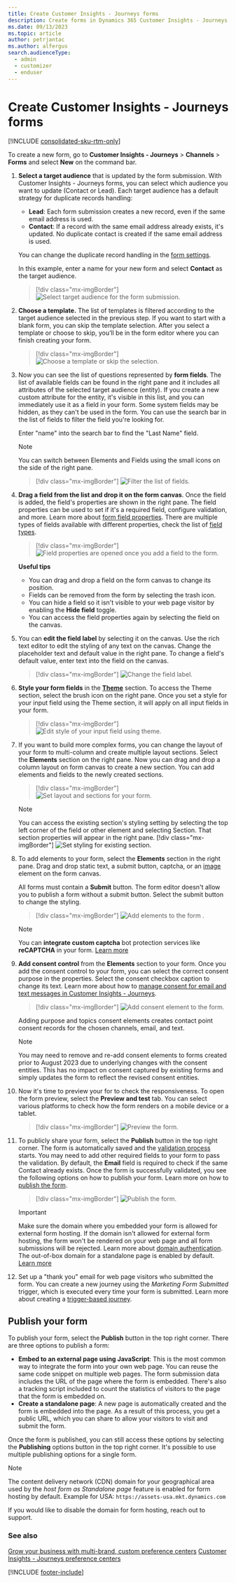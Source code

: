 ```yaml
---
title: Create Customer Insights - Journeys forms
description: Create forms in Dynamics 365 Customer Insights - Journeys.
ms.date: 09/13/2023
ms.topic: article
author: petrjantac
ms.author: alfergus
search.audienceType: 
  - admin
  - customizer
  - enduser
---
```


# Create Customer Insights - Journeys forms

[!INCLUDE [consolidated-sku-rtm-only](./includes/consolidated-sku-rtm-only.md)]

To create a new form, go to **Customer Insights - Journeys** > **Channels** > **Forms** and select **New** on the command bar.

1. **Select a target audience** that is updated by the form submission. With Customer Insights - Journeys forms, you can select which audience you want to update (Contact or Lead). Each target audience has a default strategy for duplicate records handling:

    - **Lead**: Each form submission creates a new record, even if the same email address is used.
    - **Contact**: If a record with the same email address already exists, it's updated. No duplicate contact is created if the same email address is used.

    You can change the duplicate record handling in the [form settings](real-time-marketing-manage-forms.md#form-settings).

    In this example, enter a name for your new form and select **Contact** as the target audience.

    > [!div class="mx-imgBorder"]
    > ![Select target audience for the form submission.](media/real-time-marketing-form-audience.png)

1. **Choose a template.** The list of templates is filtered according to the target audience selected in the previous step. If you want to start with a blank form, you can skip the template selection. After you select a template or choose to skip, you’ll be in the form editor where you can finish creating your form.

    > [!div class="mx-imgBorder"]
    > ![Choose a template or skip the selection.](media/real-time-marketing-form-template-gallery.png)

1. Now you can see the list of questions represented by **form fields**. The list of available fields can be found in the right pane and it includes all attributes of the selected target audience (entity). If you create a new custom attribute for the entity, it's visible in this list, and you can immediately use it as a field in your form. Some system fields may be hidden, as they can't be used in the form. You can use the search bar in the list of fields to filter the field you're looking for.

    Enter "name" into the search bar to find the "Last Name" field.

    > [!NOTE]
    > You can switch between Elements and Fields using the small icons on the side of the right pane.

    > [!div class="mx-imgBorder"]
    > ![Filter the list of fields.](media/real-time-marketing-form-last-name.png)

1. **Drag a field from the list and drop it on the form canvas**. Once the field is added, the field's properties are shown in the right pane. The field properties can be used to set if it's a required field, configure validation, and more. Learn more about [form field properties](real-time-marketing-manage-forms.md#form-field-properties). There are multiple types of fields available with different properties, check the list of [field types](real-time-marketing-manage-forms.md#field-types).

    > [!div class="mx-imgBorder"]
    > ![Field properties are opened once you add a field to the form.](media/real-time-marketing-form-properties.png)

    **Useful tips**
    - You can drag and drop a field on the form canvas to change its position.
    - Fields can be removed from the form by selecting the trash icon.
    - You can hide a field so it isn't visible to your web page visitor by enabling the **Hide field** toggle.
    - You can access the field properties again by selecting the field on the canvas.

1. You can **edit the field label** by selecting it on the canvas. Use the rich text editor to edit the styling of any text on the canvas. Change the placeholder text and default value in the right pane. To change a field's default value, enter text into the field on the canvas.

    > [!div class="mx-imgBorder"]
    > ![Change the field label.](media/real-time-marketing-form-last-name-title.png)

1. **Style your form fields** in the [**Theme**](real-time-marketing-manage-forms.md#style-your-forms-using-theme) section. To access the Theme section, select the brush icon on the right pane. Once you set a style for your input field using the Theme section, it will apply on all input fields in your form.

    > [!div class="mx-imgBorder"]
    > ![Edit style of your input field using theme.](media/real-time-marketing-form-theme.png)

1. If you want to build more complex forms, you can change the layout of your form to multi-column and create multiple layout sections. Select the **Elements** section on the right pane. Now you can drag and drop a column layout on form canvas to create a new section. You can add elements and fields to the newly created sections.

    > [!div class="mx-imgBorder"]
    > ![Set layout and sections for your form.](media/real-time-marketing-form-layouts.png)

    > [!NOTE]
    > You can access the existing section's styling setting by selecting the top left corner of the field or other element and selecting Section. That section properties will appear in the right pane.
    > [!div class="mx-imgBorder"]
    > ![Set styling for existing section.](media/real-time-marketing-form-select-section.png)

1. To add elements to your form, select the **Elements** section in the right pane. Drag and drop static text, a submit button, captcha, or an [image](upload-images-files.md#use-images-in-your-content) element on the form canvas.

    All forms must contain a **Submit** button. The form editor doesn't allow you to publish a form without a submit button. Select the submit button to change the styling.

    > [!div class="mx-imgBorder"]
    > ![Add elements to the form .](media/real-time-marketing-form-elements.png)

    > [!NOTE]
    > You can **integrate custom captcha** bot protection services like **reCAPTCHA** in your form. [Learn more](real-time-marketing-form-custom-captcha.md)

1. **Add consent control** from the **Elements** section to your form. Once you add the consent control to your form, you can select the correct consent purpose in the properties. Select the consent checkbox caption to change its text. Learn more about how to [manage consent for email and text messages in Customer Insights - Journeys](real-time-marketing-email-text-consent.md).

    > [!div class="mx-imgBorder"]
    > ![Add consent element to the form.](media/real-time-marketing-form-consent-element.png)

    Adding purpose and topics consent elements creates contact point consent records for the chosen channels, email, and text.

    > [!NOTE]
    > You may need to remove and re-add consent elements to forms created prior to August 2023 due to underlying changes with the consent entities. This has no impact on consent captured by existing forms and simply updates the form to reflect the revised consent entities.

1. Now it's time to preview your for to check the responsiveness. To open the form preview, select the **Preview and test** tab. You can select various platforms to check how the form renders on a mobile device or a tablet.

    > [!div class="mx-imgBorder"]
    > ![Preview the form.](media/real-time-marketing-form-preview.png)

1. To publicly share your form, select the **Publish** button in the top right corner. The form is automatically saved and the [validation process](real-time-marketing-manage-forms.md#form-validation) starts. You may need to add other required fields to your form to pass the validation. By default, the **Email** field is required to check if the same Contact already exists. Once the form is successfully validated, you see the following options on how to publish your form. Learn more on how to [publish the form](real-time-marketing-form-create.md#publish-your-form).

    > [!div class="mx-imgBorder"]
    > ![Publish the form.](media/real-time-marketing-form-publish.png)

    > [!IMPORTANT]
    > Make sure the domain where you embedded your form is allowed for external form hosting. If the domain isn't allowed for external form hosting, the form won't be rendered on your web page and all form submissions will be rejected. Learn more about [domain authentication](domain-authentication.md).
    > The out-of-box domain for a standalone page is enabled by default. [Learn more](real-time-marketing-form-create.md#publish-your-form)

1. Set up a "thank you" email for web page visitors who submitted the form. You can create a new journey using the *Marketing Form Submitted* trigger, which is executed every time your form is submitted. Learn more about creating a [trigger-based journey](real-time-marketing-trigger-based-journey.md).

## Publish your form

To publish your form, select the **Publish** button in the top right corner. There are three options to publish a form:

- **Embed to an external page using JavaScript**: This is the most common way to integrate the form into your own web page. You can reuse the same code snippet on multiple web pages. The form submission data includes the URL of the page where the form is embedded. There's also a tracking script included to count the statistics of visitors to the page that the form is embedded on.
- **Create a standalone page**: A new page is automatically created and the form is embedded into the page. As a result of this process, you get a public URL, which you can share to allow your visitors to visit and submit the form.

Once the form is published, you can still access these options by selecting the **Publishing** options button in the top right corner. It's possible to use multiple publishing options for a single form.

> [!NOTE]
> The content delivery network (CDN) domain for your geographical area used by the *host form as Standalone page* feature is enabled for form hosting by default.
> Example for USA:
> `https://assets-usa.mkt.dynamics.com`
>
> If you would like to disable the domain for form hosting, reach out to support. 

### See also

[Grow your business with multi-brand, custom preference centers](real-time-marketing-compliance-settings.md)
[Customer Insights - Journeys preference centers](real-time-marketing-preference-centers.md)

[!INCLUDE [footer-include](./includes/footer-banner.md)]
